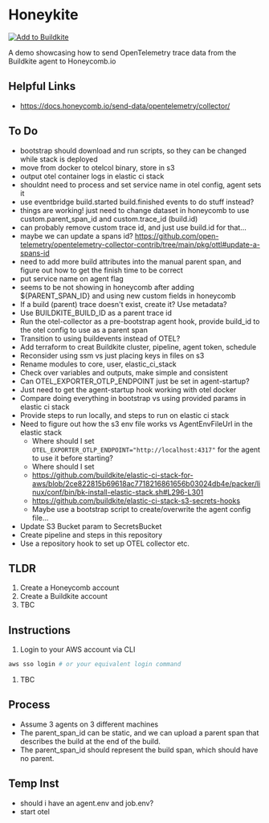 # Honeykite

[![Add to Buildkite](https://buildkite.com/button.svg)](https://buildkite.com/new)

A demo showcasing how to send OpenTelemetry trace data from the Buildkite agent to Honeycomb.io

## Helpful Links

- https://docs.honeycomb.io/send-data/opentelemetry/collector/

## To Do

- bootstrap should download and run scripts, so they can be changed while stack is deployed
- move from docker to otelcol binary, store in s3
- output otel container logs in elastic ci stack
- shouldnt need to process and set service name in otel config, agent sets it
- use eventbridge build.started build.finished events to do stuff instead?
- things are working! just need to change dataset in honeycomb to use custom.parent_span_id and custom.trace_id (build.id)
- can probably remove custom trace id, and just use build.id for that...
- maybe we can update a spans id?
  https://github.com/open-telemetry/opentelemetry-collector-contrib/tree/main/pkg/ottl#update-a-spans-id
- need to add more build attributes into the manual parent span, and figure out how to get the finish time to be correct
- put service name on agent flag
- seems to be not showing in honeycomb after adding ${PARENT_SPAN_ID} and using new custom fields in honeycomb
- If a build (parent) trace doesn't exist, create it? Use metadata?
- Use BUILDKITE_BUILD_ID as a parent trace id
- Run the otel-collector as a pre-bootstrap agent hook, provide build_id to the otel config to use as a parent span
- Transition to using buildevents instead of OTEL?
- Add terraform to creat Buildkite cluster, pipeline, agent token, schedule
- Reconsider using ssm vs just placing keys in files on s3
- Rename modules to core, user, elastic_ci_stack
- Check over variables and outputs, make simple and consistent
- Can OTEL_EXPORTER_OTLP_ENDPOINT just be set in agent-startup?
- Just need to get the agent-startup hook working with otel docker
- Compare doing everything in bootstrap vs using provided params in elastic ci stack
- Provide steps to run locally, and steps to run on elastic ci stack
- Need to figure out how the s3 env file works vs AgentEnvFileUrl in the elastic stack
  - Where should I set `OTEL_EXPORTER_OTLP_ENDPOINT="http://localhost:4317"` for the agent to use it before starting?
  - Where should I set
  - https://github.com/buildkite/elastic-ci-stack-for-aws/blob/2ce822815b69618ac7718216861656b03024db4e/packer/linux/conf/bin/bk-install-elastic-stack.sh#L296-L301
  - https://github.com/buildkite/elastic-ci-stack-s3-secrets-hooks
  - Maybe use a bootstrap script to create/overwrite the agent config file...
- Update S3 Bucket param to SecretsBucket
- Create pipeline and steps in this repository
- Use a repository hook to set up OTEL collector etc.

## TLDR

1. Create a Honeycomb account
1. Create a Buildkite account
1. TBC

## Instructions

1. Login to your AWS account via CLI

```sh
aws sso login # or your equivalent login command
```

1. TBC

## Process

- Assume 3 agents on 3 different machines
- The parent_span_id can be static, and we can upload a parent span that describes the build at the end of the build.
- The parent_span_id should represent the build span, which should have no parent.

## Temp Inst

- should i have an agent.env and job.env?
- start otel
